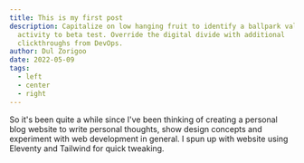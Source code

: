 ```yaml
---
title: This is my first post
description: Capitalize on low hanging fruit to identify a ballpark value added
  activity to beta test. Override the digital divide with additional
  clickthroughs from DevOps.
author: Dul Zorigoo
date: 2022-05-09
tags:
  - left
  - center
  - right
---
```


So it's been quite a while since I've been thinking of creating a personal blog website to write personal thoughts, show design concepts and experiment with web development in general. I spun up with website using Eleventy and Tailwind for quick tweaking.